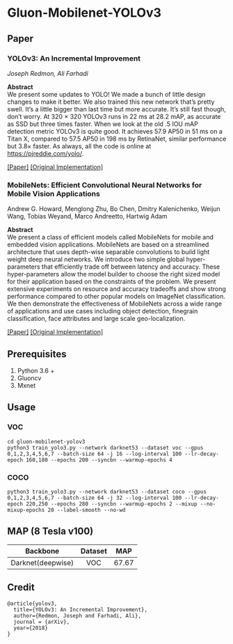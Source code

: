 # Gluon-Mobilenet-YOLOv3

## Paper
### YOLOv3: An Incremental Improvement
_Joseph Redmon, Ali Farhadi_ <br>

**Abstract** <br>
We present some updates to YOLO! We made a bunch
of little design changes to make it better. We also trained
this new network that’s pretty swell. It’s a little bigger than
last time but more accurate. It’s still fast though, don’t
worry. At 320 × 320 YOLOv3 runs in 22 ms at 28.2 mAP,
as accurate as SSD but three times faster. When we look
at the old .5 IOU mAP detection metric YOLOv3 is quite
good. It achieves 57.9 AP50 in 51 ms on a Titan X, compared
to 57.5 AP50 in 198 ms by RetinaNet, similar performance
but 3.8× faster. As always, all the code is online at
https://pjreddie.com/yolo/.

[[Paper]](https://pjreddie.com/media/files/papers/YOLOv3.pdf) [[Original Implementation]](https://github.com/pjreddie/darknet)

### MobileNets: Efficient Convolutional Neural Networks for Mobile Vision Applications
Andrew G. Howard, Menglong Zhu, Bo Chen, Dmitry Kalenichenko, Weijun Wang, Tobias Weyand, Marco Andreetto, Hartwig Adam <br>

**Abstract** <br>
We present a class of efficient models called MobileNets for mobile and embedded vision applications. MobileNets are based on a streamlined architecture that uses depth-wise separable convolutions to build light weight deep neural networks. We introduce two simple global hyper-parameters that efficiently trade off between latency and accuracy. These hyper-parameters allow the model builder to choose the right sized model for their application based on the constraints of the problem. We present extensive experiments on resource and accuracy tradeoffs and show strong performance compared to other popular models on ImageNet classification. We then demonstrate the effectiveness of MobileNets across a wide range of applications and use cases including object detection, finegrain classification, face attributes and large scale geo-localization.

[[Paper]](https://arxiv.org/abs/1704.04861) [[Original Implementation]](https://github.com/Zehaos/MobileNet)

## Prerequisites
1. Python 3.6 +
2. Gluoncv
3. Mxnet

## Usage
### VOC
```
cd gluon-mobilenet-yolov3
python3 train_yolo3.py --network darknet53 --dataset voc --gpus 0,1,2,3,4,5,6,7 --batch-size 64 -j 16 --log-interval 100 --lr-decay-epoch 160,180 --epochs 200 --syncbn --warmup-epochs 4
```
### COCO
```
python3 train_yolo3.py --network darknet53 --dataset coco --gpus 0,1,2,3,4,5,6,7 --batch-size 64 -j 32 --log-interval 100 --lr-decay-epoch 220,250 --epochs 280 --syncbn --warmup-epochs 2 --mixup --no-mixup-epochs 20 --label-smooth --no-wd
```

## MAP (8 Tesla v100)

| Backbone                | Dataset      | MAP      |
| ----------------------- |:--------:|:--------:|
| Darknet(deepwise)      | VOC     |   67.67       |



## Credit
```
@article{yolov3,
  title={YOLOv3: An Incremental Improvement},
  author={Redmon, Joseph and Farhadi, Ali},
  journal = {arXiv},
  year={2018}
}
```
